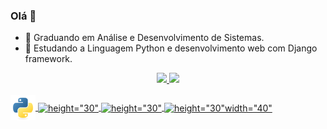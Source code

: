 ### Olá 👋

- 🔭  Graduando em Análise e Desenvolvimento de Sistemas.
- 🌱 Estudando a Linguagem Python e desenvolvimento web com Django framework.
<div align="center">
  <a href="https://github.com/marinaelpidio29">
  <img height="180em" src="https://github-readme-stats.vercel.app/api?username=marinaelpidio29&show_icons=true&theme=dark&include_all_commits=true&count_private=true"/>
  <img height="180em" src="https://github-readme-stats.vercel.app/api/top-langs/?username=marinaelpidio29&layout=compact&langs_count=7&theme=dark"/>
  
  </div>
<div style="display: inline_block"><br>
  <img align="center" alt= height="30" width="40" src="https://raw.githubusercontent.com/devicons/devicon/master/icons/python/python-original.svg">
  <img align="center" alt= height="30" width="40"  
  src="https://cdn.jsdelivr.net/gh/devicons/devicon/icons/html5/html5-plain-wordmark.svg" />
  <img align="center" alt= height="30" width="40"   width="40"src="https://cdn.jsdelivr.net/gh/devicons/devicon/icons/css3/css3-plain.svg" />
  <img align="center" alt=height="30"width="40"
width="40"src="https://cdn.jsdelivr.net/gh/devicons/devicon/icons/django/django-plain.svg" />


          
          
          
